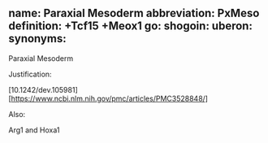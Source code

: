 name: Paraxial Mesoderm 
abbreviation: PxMeso
definition: +Tcf15 +Meox1
go:
shogoin: 
uberon:
synonyms:
---

Paraxial Mesoderm

Justification:

[10.1242/dev.105981]
[https://www.ncbi.nlm.nih.gov/pmc/articles/PMC3528848/]

Also:

Arg1 and Hoxa1

